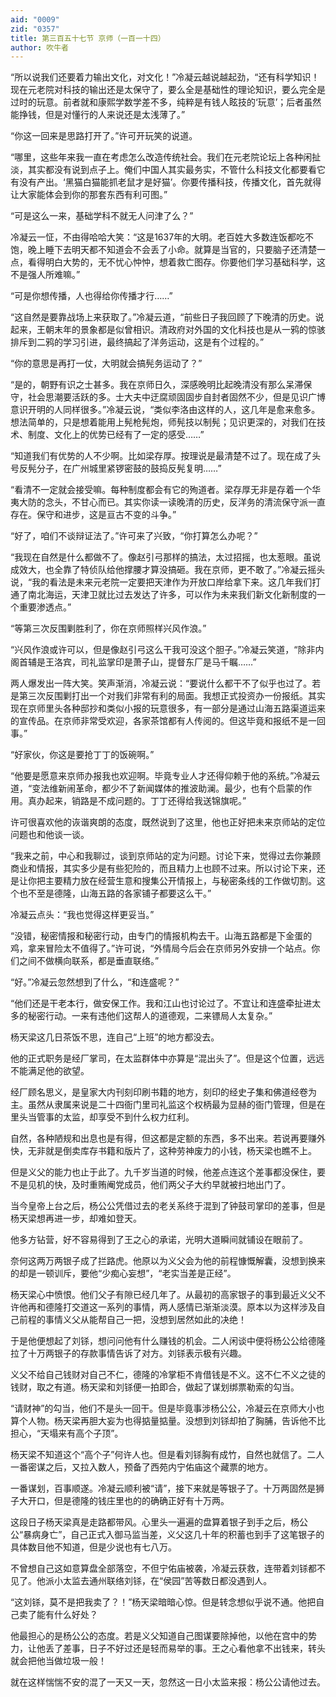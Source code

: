 ```yaml
---
aid: "0009"
zid: "0357"
title: 第三百五十七节 京师（一百一十四）
author: 吹牛者
---
```


“所以说我们还要着力输出文化，对文化！”冷凝云越说越起劲，“还有科学知识！现在元老院对科技的输出还是太保守了，要么全是基础性的理论知识，要么完全是过时的玩意。前者就和康熙学数学差不多，纯粹是有钱人眩技的‘玩意’；后者虽然能挣钱，但是对懂行的人来说还是太浅薄了。”

“你这一回来是思路打开了。”许可开玩笑的说道。

“哪里，这些年来我一直在考虑怎么改造传统社会。我们在元老院论坛上各种闲扯淡，其实都没有说到点子上。俺们中国人其实最务实，不管什么科技文化都要看它有没有产出。‘黑猫白猫能抓老鼠才是好猫’。你要传播科技，传播文化，首先就得让大家能体会到你的那套东西有利可图。”

“可是这么一来，基础学科不就无人问津了么？”

冷凝云一怔，不由得哈哈大笑：“这是1637年的大明。老百姓大多数连饭都吃不饱，晚上睡下去明天都不知道会不会丢了小命。就算是当官的，只要脑子还清楚一点，看得明白大势的，无不忧心忡忡，想着救亡图存。你要他们学习基础科学，这不是强人所难嘛。”

“可是你想传播，人也得给你传播才行……”

“这自然是要靠战场上来获取了。”冷凝云道，“前些日子我回顾了下晚清的历史。说起来，王朝末年的景象都是似曾相识。清政府对外国的文化科技也是从一鸦的惊骇排斥到二鸦的学习引进，最终搞起了洋务运动，这是有个过程的。”

“你的意思是再打一仗，大明就会搞髡务运动了？”

“是的，朝野有识之士甚多。我在京师日久，深感晚明比起晚清没有那么呆滞保守，社会思潮要活跃的多。士大夫中迂腐顽固固步自封者固然不少，但是见识广博意识开明的人同样很多。”冷凝云说，“类似李洛由这样的人，这几年是愈来愈多。想法简单的，只是想着能用上髡枪髡炮，师髡技以制髡；见识更深的，对我们在技术、制度、文化上的优势已经有了一定的感受……”

“知道我们有优势的人不少啊。比如梁存厚。按理说是最清楚不过了。现在成了头号反髡分子，在广州城里紧锣密鼓的鼓捣反髡复明……”

“看清不一定就会接受嘛。每种制度都会有它的殉道者。梁存厚无非是存着一个华夷大防的念头，不甘心而已。其实你读一读晚清的历史，反洋务的清流保守派一直存在。保守和进步，这是亘古不变的斗争。”

“好了，咱们不谈辩证法了。”许可来了兴致，“你打算怎么办呢？”

“我现在自然是什么都做不了。像赵引弓那样的搞法，太过招摇，也太惹眼。虽说成效大，也全靠了特侦队给他撑腰才算没搞砸。我在京师，更不敢了。”冷凝云摇头说，“我的看法是未来元老院一定要把天津作为开放口岸给拿下来。这几年我们打通了南北海运，天津卫就比过去发达了许多，可以作为未来我们新文化新制度的一个重要渗透点。”

“等第三次反围剿胜利了，你在京师照样兴风作浪。”

“兴风作浪或许可以，但是像赵引弓这么干我可没这个胆子。”冷凝云笑道，“除非内阁首辅是王洛宾，司礼监掌印是萧子山，提督东厂是马千瞩……”

两人爆发出一阵大笑。笑声渐消，冷凝云说：“要说什么都干不了似乎也过了。若是第三次反围剿打出一个对我们非常有利的局面。我想正式投资办一份报纸。其实现在京师里头各种邸抄和类似小报的玩意很多，有一部分是通过山海五路渠道运来的宣传品。在京师非常受欢迎，各家茶馆都有人传阅的。但这毕竟和报纸不是一回事。”

“好家伙，你这是要抢丁丁的饭碗啊。”

“他要是愿意来京师办报我也欢迎啊。毕竟专业人才还得仰赖于他的系统。”冷凝云道，“变法维新闹革命，都少不了新闻媒体的推波助澜。最少，也有个启蒙的作用。真办起来，销路是不成问题的。丁丁还得给我送锦旗呢。”

许可很喜欢他的诙谐爽朗的态度，既然说到了这里，他也正好把未来京师站的定位问题也和他谈一谈。

“我来之前，中心和我聊过，谈到京师站的定为问题。讨论下来，觉得过去你兼顾商业和情报，其实多少是有些犯险的，而且精力上也顾不过来。所以讨论下来，还是让你把主要精力放在经营生意和搜集公开情报上，与秘密条线的工作做切割。这个也不至是德隆，山海五路的各家铺子都要这么干。”

冷凝云点头：“我也觉得这样更妥当。”

“没错，秘密情报和秘密行动，由专门的情报机构去干。山海五路都是下金蛋的鸡，拿来冒险太不值得了。”许可说，“外情局今后会在京师另外安排一个站点。你们之间不做横向联系，都是垂直联络。”

“好。”冷凝云忽然想到了什么，“和连盛呢？”

“他们还是干老本行，做安保工作。我和江山也讨论过了。不宜让和连盛牵扯进太多的秘密行动。一来有违他们这帮人的道德观，二来镖局人太复杂。”

杨天梁这几日茶饭不思，连自己“上班”的地方都没去。

他的正式职务是经厂掌司，在太监群体中亦算是“混出头了”。但是这个位置，远远不能满足他的欲望。

经厂顾名思义，是皇家大内刊刻印刷书籍的地方，刻印的经史子集和佛道经卷为主。虽然从隶属来说是二十四衙门里司礼监这个权柄最为显赫的衙门管理，但是在里头当管事的太监，却享受不到什么权力红利。

自然，各种陋规和出息也是有得，但这都是定额的东西，多不出来。若说再要赚外快，无非就是倒卖库存书籍和版片了，这种劳神废力的小钱，杨天梁也瞧不上。

但是义父的能力也止于此了。九千岁当道的时候，他差点连这个差事都没保住，要不是见机的快，及时重贿阉党成员，他们两父子大约早就被扫地出门了。

当今皇帝上台之后，杨公公凭借过去的老关系终于混到了钟鼓司掌印的差事，但是杨天梁想再进一步，却难如登天。

他多方钻营，好不容易得到了王之心的承诺，光明大道瞬间就铺设在眼前了。

奈何这两万两银子成了拦路虎。他原以为义父会为他的前程慷慨解囊，没想到换来的却是一顿训斥，要他“少痴心妄想”，“老实当差是正经”。

杨天梁心中愤恨。他们父子有隙已经几年了。从最初的高家银子的事到最近义父不许他再和德隆打交道这一系列的事情，两人感情已渐渐淡漠。原本以为这样涉及自己前程的事情义父从能帮自己一把，没想到居然如此的决绝！

于是他便想起了刘铩，想问问他有什么赚钱的机会。二人闲谈中便将杨公公给德隆拉了十万两银子的存款事情告诉了对方。刘铩表示极有兴趣。

义父不给自己钱财对自己不仁，德隆的冷掌柜不肯借钱是不义。这不仁不义之徒的钱财，取之有道。杨天梁和刘铩便一拍即合，做起了谋划绑票勒索的勾当。

“请财神”的勾当，他们不是头一回干。但是毕竟事涉杨公公，冷凝云在京师大小也算个人物。杨天梁再胆大妄为也得掂量掂量。没想到刘铩却拍了胸脯，告诉他不比担心，“天塌来有高个子顶”。

杨天梁不知道这个“高个子”何许人也。但是看刘铩胸有成竹，自然也就信了。二人一番密谋之后，又拉入数人，预备了西苑内宁佑庙这个藏票的地方。

一番谋划，百事顺遂。冷凝云顺利被“请”，接下来就是等银子了。十万两固然是狮子大开口，但是德隆的钱庄里也的的确确正好有十万两。

这段日子杨天梁真是走路都带风。心里头一遍遍的盘算着银子到手之后，杨公公“暴病身亡”，自己正式入御马监当差，义父这几十年的积蓄也到手了这笔银子的具体数目他不知道，但是少说也有七八万。

不曾想自己这如意算盘全部落空，不但宁佑庙被袭，冷凝云获救，连带着刘铩都不见了。他派小太监去通州联络刘铩，在“侯园”苦等数日都没遇到人。

“这刘铩，莫不是把我卖了？！”杨天梁暗暗心惊。但是转念想似乎说不通。他把自己卖了能有什么好处？

他最担心的是杨公公的态度。若是义父知道自己图谋要除掉他，以他在宫中的势力，让他丢了差事，日子不好过还是轻而易举的事。王之心看他拿不出钱来，转头就会把他当做垃圾一般！

就在这样惴惴不安的混了一天又一天，忽然这一日小太监来报：杨公公请他过去。

